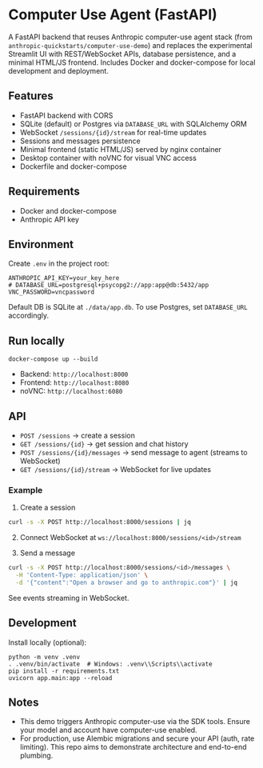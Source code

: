 # Computer Use Agent (FastAPI)

A FastAPI backend that reuses Anthropic computer-use agent stack (from `anthropic-quickstarts/computer-use-demo`) and replaces the experimental Streamlit UI with REST/WebSocket APIs, database persistence, and a minimal HTML/JS frontend. Includes Docker and docker-compose for local development and deployment.

## Features

- FastAPI backend with CORS
- SQLite (default) or Postgres via `DATABASE_URL` with SQLAlchemy ORM
- WebSocket `/sessions/{id}/stream` for real-time updates
- Sessions and messages persistence
- Minimal frontend (static HTML/JS) served by nginx container
- Desktop container with noVNC for visual VNC access
- Dockerfile and docker-compose

## Requirements

- Docker and docker-compose
- Anthropic API key

## Environment

Create `.env` in the project root:

```
ANTHROPIC_API_KEY=your_key_here
# DATABASE_URL=postgresql+psycopg2://app:app@db:5432/app
VNC_PASSWORD=vncpassword
```

Default DB is SQLite at `./data/app.db`. To use Postgres, set `DATABASE_URL` accordingly.

## Run locally

```
docker-compose up --build
```

- Backend: `http://localhost:8000`
- Frontend: `http://localhost:8080`
- noVNC: `http://localhost:6080`

## API

- `POST /sessions` → create a session
- `GET /sessions/{id}` → get session and chat history
- `POST /sessions/{id}/messages` → send message to agent (streams to WebSocket)
- `GET /sessions/{id}/stream` → WebSocket for live updates

### Example

1) Create a session

```bash
curl -s -X POST http://localhost:8000/sessions | jq
```

2) Connect WebSocket at `ws://localhost:8000/sessions/<id>/stream`

3) Send a message

```bash
curl -s -X POST http://localhost:8000/sessions/<id>/messages \
  -H 'Content-Type: application/json' \
  -d '{"content":"Open a browser and go to anthropic.com"}' | jq
```

See events streaming in WebSocket.

## Development

Install locally (optional):

```
python -m venv .venv
. .venv/bin/activate  # Windows: .venv\\Scripts\\activate
pip install -r requirements.txt
uvicorn app.main:app --reload
```

## Notes

- This demo triggers Anthropic computer-use via the SDK tools. Ensure your model and account have computer-use enabled.
- For production, use Alembic migrations and secure your API (auth, rate limiting). This repo aims to demonstrate architecture and end-to-end plumbing.
